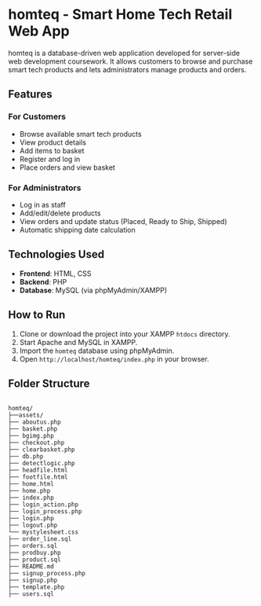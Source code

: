 
# homteq - Smart Home Tech Retail Web App

homteq is a database-driven web application developed for server-side web development coursework. It allows customers to browse and purchase smart tech products and lets administrators manage products and orders.

## Features

### For Customers
- Browse available smart tech products
- View product details
- Add items to basket
- Register and log in
- Place orders and view basket

### For Administrators
- Log in as staff
- Add/edit/delete products
- View orders and update status (Placed, Ready to Ship, Shipped)
- Automatic shipping date calculation

## Technologies Used
- **Frontend**: HTML, CSS
- **Backend**: PHP
- **Database**: MySQL (via phpMyAdmin/XAMPP)

## How to Run
1. Clone or download the project into your XAMPP `htdocs` directory.
2. Start Apache and MySQL in XAMPP.
3. Import the `homteq` database using phpMyAdmin.
4. Open `http://localhost/homteq/index.php` in your browser.

## Folder Structure
```

homteq/
├──assets/
├── aboutus.php
├── basket.php
├── bgimg.php
├── checkout.php
├── clearbasket.php
├── db.php
├── detectlogic.php
├── headfile.html
├── footfile.html
├── home.html
├── home.php
├── index.php
├── login_action.php
├── login_process.php
├── login.php
├── logout.php
└── mystylesheet.css
├── order_line.sql
├── orders.sql
├── prodbuy.php
├── product.sql
├── README.md
├── signup_process.php
├── signup.php
├── template.php
├── users.sql

```

